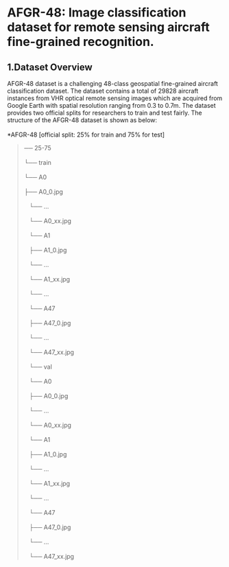 # AFGR-48: Image classification dataset for remote sensing aircraft fine-grained recognition.
## 1.Dataset Overview 
AFGR-48 dataset is a challenging 48-class geospatial fine-grained aircraft classification dataset. The dataset contains a total of 29828 aircraft instances from VHR optical remote sensing images which are acquired from Google Earth with spatial resolution ranging from 0.3 to 0.7m. The dataset provides two official splits for researchers to train and test fairly. The structure of the AFGR-48 dataset is shown as below: <br>  
*AFGR-48 [official split: 25% for train and 75% for test] <br>  
>── 25-75 <br>  
>   └── train <br>  
>       └── A0 <br>  
>           ├── A0_0.jpg <br>  
>           └── ... <br>  
>           └── A0_xx.jpg <br>  
>       └── A1 <br>  
>           ├── A1_0.jpg <br>  
>           └── ... <br>  
>           └── A1_xx.jpg <br>  
>       └── ... <br>  
>       └── A47 <br>  
>           ├── A47_0.jpg <br>  
>           └── ... <br>  
>           └── A47_xx.jpg <br>  
>   └── val <br>  
>       └── A0 <br>  
>           ├── A0_0.jpg <br>  
>           └── ... <br>  
>           └── A0_xx.jpg <br>  
>       └── A1 <br>  
>           ├── A1_0.jpg <br>  
>           └── ... <br>  
>           └── A1_xx.jpg <br>  
>       └── ... <br>  
>       └── A47 <br>  
>           ├── A47_0.jpg <br>  
>           └── ... <br>  
>           └── A47_xx.jpg <br>  
